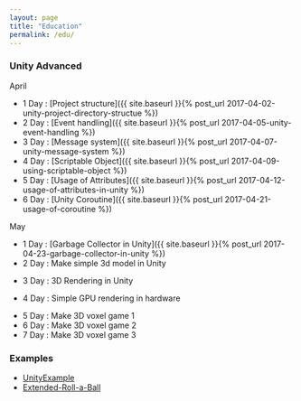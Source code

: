 ```yaml
---
layout: page
title: "Education"
permalink: /edu/
---
```


### Unity Advanced

<!-- Advanced function -->
April
- 1 Day : [Project structure]({{ site.baseurl }}{% post_url 2017-04-02-unity-project-directory-structue %})
- 2 Day : [Event handling]({{ site.baseurl }}{% post_url 2017-04-05-unity-event-handling %})
- 3 Day : [Message system]({{ site.baseurl }}{% post_url 2017-04-07-unity-message-system %})
- 4 Day : [Scriptable Object]({{ site.baseurl }}{% post_url 2017-04-09-using-scriptable-object %})
- 5 Day : [Usage of Attributes]({{ site.baseurl }}{% post_url 2017-04-12-usage-of-attributes-in-unity %})
- 6 Day : [Unity Coroutine]({{ site.baseurl }}{% post_url 2017-04-21-usage-of-coroutine %})

May
- 1 Day : [Garbage Collector in Unity]({{ site.baseurl }}{% post_url 2017-04-23-garbage-collector-in-unity %})
- 2 Day : Make simple 3d model in Unity
<!--
  make simple 3d rendring source
  - mesh construction(verices, indecies, uv)
  - rig, animate
-->
- 3 Day : 3D Rendering in Unity
<!--
  batch, drawcall, pass,
  forward rendering, deferred rendring,
  lighting, shading, whole pipline
  texture compression
-->
- 4 Day : Simple GPU rendering in hardware
<!-- In RenderHell : Chapter1 : overview -->
- 5 Day : Make 3D voxel game 1
- 6 Day : Make 3D voxel game 2
- 7 Day : Make 3D voxel game 3
<!-- exclude lighting and shader -->

<!--From 8 Day To End Day : [Make 3D game origin]-->
<!--(low level Mesh, rig and animation, voxel game, editor)
  3D Graphics in unity(render hell 참조)
  - vertices, indices and doit
  - material, uv position and doit
  - lighting
  - unity batching, drawcall
  - drawing pipeline, forward rendering, deffered rendering
  - rigging and animating
  Make 3D voxel game
   1 Day : Apply Mesh with vertices and indices
   2 Day : Apply Mesh with uv position and textures
   3 Day : Apply Mesh to animation and rig
   4 Day-: Make terrain
   5 Day-: Game data..
   6 Day-: ??
-->

<!--From 8 Day To End Day : [Make Unity Editor]-->
<!--
  Unity editor scripting
  - unity editor structure(selection, assetimporter, inspector, windows..)
  - GUI system in unity, rect or auto-space
  Make Unity Editor
   1 Day : Apply Mesh with vertices and indices
   2 Day : Apply Mesh with uv position and textures
   3 Day : Apply Mesh to animation
   4 Day : Make terrain
   5 Day : Game data..
   6 Day : ??
-->
### Examples

- [UnityExample](https://github.com/hrmrzizon/UnityExample)
- [Extended-Roll-a-Ball](https://github.com/hrmrzizon/Extended-Roll-a-Ball)
